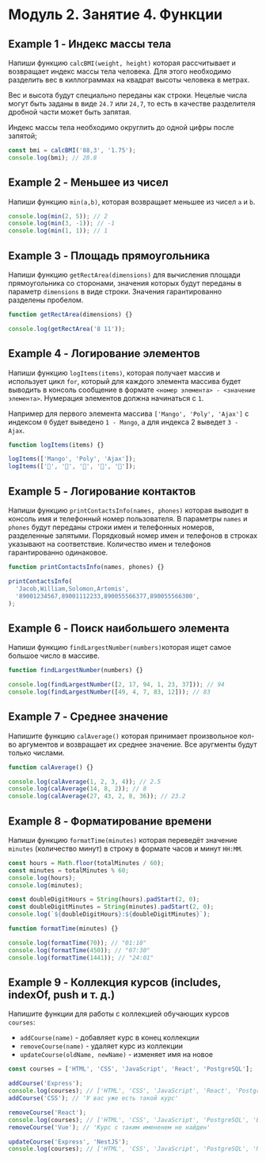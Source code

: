 # Модуль 2. Занятие 4. Функции

## Example 1 - Индекс массы тела

Напиши функцию `calcBMI(weight, height)` которая рассчитывает и возвращает
индекс массы тела человека. Для этого необходимо разделить вес в киллограммах на
квадрат высоты человека в метрах.

Вес и высота будут специально переданы как строки. Нецелые числа могут быть
заданы в виде `24.7` или `24,7`, то есть в качестве разделителя дробной части
может быть запятая.

Индекс массы тела необходимо округлить до одной цифры после запятой;

```js
const bmi = calcBMI('88,3', '1.75');
console.log(bmi); // 28.8
```

## Example 2 - Меньшее из чисел

Напиши функцию `min(a,b)`, которая возвращает меньшее из чисел `a` и `b`.

```js
console.log(min(2, 5)); // 2
console.log(min(3, -1)); // -1
console.log(min(1, 1)); // 1
```

## Example 3 - Площадь прямоугольника

Напиши функцию `getRectArea(dimensions)` для вычисления площади прямоугольника
со сторонами, значения которых будут переданы в параметр `dimensions` в виде
строки. Значения гарантированно разделены пробелом.

```js
function getRectArea(dimensions) {}

console.log(getRectArea('8 11'));
```

## Example 4 - Логирование элементов

Напиши функцию `logItems(items)`, которая получает массив и использует цикл
`for`, который для каждого элемента массива будет выводить в консоль сообщение в
формате `<номер элемента> - <значение элемента>`. Нумерация элементов должна
начинаться с `1`.

Например для первого элемента массива `['Mango', 'Poly', 'Ajax']` с индексом `0`
будет выведено `1 - Mango`, а для индекса 2 выведет `3 - Ajax`.

```js
function logItems(items) {}

logItems(['Mango', 'Poly', 'Ajax']);
logItems(['🍎', '🍇', '🍑', '🍌', '🍋']);
```

## Example 5 - Логирование контактов

Напиши функцию `printContactsInfo(names, phones)` которая выводит в консоль имя
и телефонный номер пользователя. В параметры `names` и `phones` будут переданы
строки имен и телефонных номеров, разделенные запятыми. Порядковый номер имен и
телефонов в строках указывают на соответствие. Количество имен и телефонов
гарантированно одинаковое.

```js
function printContactsInfo(names, phones) {}

printContactsInfo(
  'Jacob,William,Solomon,Artemis',
  '89001234567,89001112233,890055566377,890055566300',
);
```

## Example 6 - Поиск наибольшего элемента

Напиши функцию `findLargestNumber(numbers)`которая ищет самое большое число в
массиве.

```js
function findLargestNumber(numbers) {}

console.log(findLargestNumber([2, 17, 94, 1, 23, 37])); // 94
console.log(findLargestNumber([49, 4, 7, 83, 12])); // 83
```

## Example 7 - Среднее значение

Напишите функцию `calAverage()` которая принимает произвольное кол-во аргументов
и возвращает их среднее значение. Все аругменты будут только числами.

```js
function calAverage() {}

console.log(calAverage(1, 2, 3, 4)); // 2.5
console.log(calAverage(14, 8, 2)); // 8
console.log(calAverage(27, 43, 2, 8, 36)); // 23.2
```

## Example 8 - Форматирование времени

Напиши функцию `formatTime(minutes)` которая переведёт значение `minutes`
(количество минут) в строку в формате часов и минут `HH:MM`.

```js
const hours = Math.floor(totalMinutes / 60);
const minutes = totalMinutes % 60;
console.log(hours);
console.log(minutes);

const doubleDigitHours = String(hours).padStart(2, 0);
const doubleDigitMinutes = String(minutes).padStart(2, 0);
console.log(`${doubleDigitHours}:${doubleDigitMinutes}`);

function formatTime(minutes) {}

console.log(formatTime(70)); // "01:10"
console.log(formatTime(450)); // "07:30"
console.log(formatTime(1441)); // "24:01"
```

## Example 9 - Коллекция курсов (includes, indexOf, push и т. д.)

Напишите функции для работы с коллекцией обучающих курсов `courses`:

- `addCourse(name)` - добавляет курс в конец коллекции
- `removeCourse(name)` - удаляет курс из коллекции
- `updateCourse(oldName, newName)` - изменяет имя на новое

```js
const courses = ['HTML', 'CSS', 'JavaScript', 'React', 'PostgreSQL'];

addCourse('Express');
console.log(courses); // ['HTML', 'CSS', 'JavaScript', 'React', 'PostgreSQL', 'Express']
addCourse('CSS'); // 'У вас уже есть такой курс'

removeCourse('React');
console.log(courses); // ['HTML', 'CSS', 'JavaScript', 'PostgreSQL', 'Express']
removeCourse('Vue'); // 'Курс с таким имененем не найден'

updateCourse('Express', 'NestJS');
console.log(courses); // ['HTML', 'CSS', 'JavaScript', 'PostgreSQL', 'NestJS']
```